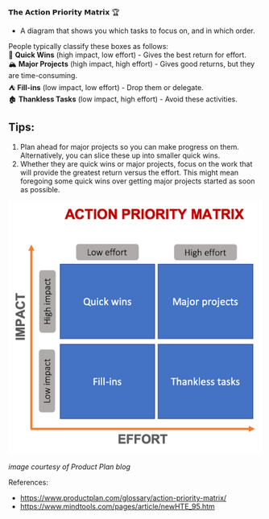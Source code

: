 𝗧𝗵𝗲 𝗔𝗰𝘁𝗶𝗼𝗻 𝗣𝗿𝗶𝗼𝗿𝗶𝘁𝘆 𝗠𝗮𝘁𝗿𝗶𝘅 🏆

* A diagram that shows you which tasks to focus on, and in which order.

People typically classify these boxes as follows:  
🏰 **Quick Wins** (high impact, low effort) - Gives the best return for effort.  
🏔️ **Major Projects** (high impact, high effort) - Gives good returns, but they are time-consuming.  
⛺ **Fill-ins** (low impact, low effort) - Drop them or delegate.  
🏚️ **Thankless Tasks** (low impact, high effort) - Avoid these activities.  

## Tips:
1. Plan ahead for major projects so you can make progress on them. Alternatively, you can slice these up into smaller quick wins.
2. Whether they are quick wins or major projects, focus on the work that will provide the greatest return versus the effort. This might mean foregoing some quick wins over getting major projects started as soon as possible.

[![](action-priority-matrix-1.png)](https://www.productplan.com/glossary/action-priority-matrix/)

*image courtesy of Product Plan blog*

References:
- https://www.productplan.com/glossary/action-priority-matrix/
- https://www.mindtools.com/pages/article/newHTE_95.htm